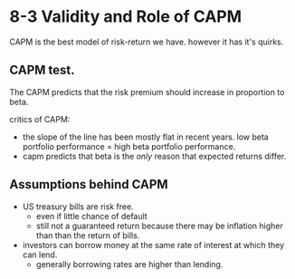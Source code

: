 # 8-3 Validity and Role of CAPM

CAPM is the best model of risk-return we have.
however it has it's quirks.

## CAPM test.

The CAPM predicts that the risk premium should increase in proportion to beta. 

critics of CAPM:
+ the slope of the line has been mostly flat in recent years. low beta portfolio performance = high beta portfolio performance.
+ capm predicts that beta is the *only* reason that expected returns differ.

## Assumptions behind CAPM
+ US treasury bills are risk free.
  + even if little chance of default
  + still not a guaranteed return because there may be inflation higher than than the return of bills.
+ investors can borrow money at the same rate of interest at which they can lend.
  + generally borrowing rates are higher than lending.
